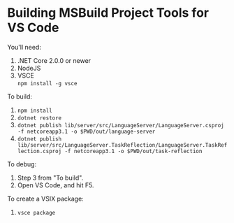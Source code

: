 # Building MSBuild Project Tools for VS Code

You'll need:

1. .NET Core 2.0.0 or newer
2. NodeJS
3. VSCE  
   `npm install -g vsce`

To build:

1. `npm install`
2. `dotnet restore`
3. `dotnet publish lib/server/src/LanguageServer/LanguageServer.csproj -f netcoreapp3.1 -o $PWD/out/language-server`
3. `dotnet publish lib/server/src/LanguageServer.TaskReflection/LanguageServer.TaskReflection.csproj -f netcoreapp3.1 -o $PWD/out/task-reflection`

To debug:

1. Step 3 from "To build".
2. Open VS Code, and hit F5.

To create a VSIX package:

1. `vsce package`
